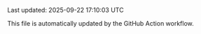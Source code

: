 Last updated: 2025-09-22 17:10:03 UTC

This file is automatically updated by the GitHub Action workflow.

